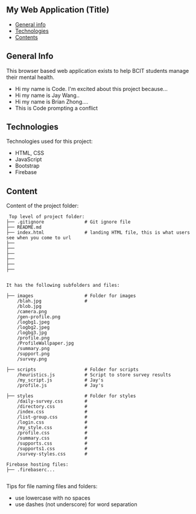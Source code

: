 ## My Web Application (Title)

- [General info](#general-info)
- [Technologies](#technologies)
- [Contents](#content)

## General Info

This browser based web application exists to help BCIT students manage their mental health.

- Hi my name is Code. I'm excited about this project because...
- Hi my name is Jay Wang..
- Hi my name is Brian Zhong....
- This is Code prompting a conflict

## Technologies

Technologies used for this project:

- HTML, CSS
- JavaScript
- Bootstrap
- Firebase

## Content

Content of the project folder:

```
 Top level of project folder:
├── .gitignore               # Git ignore file
├── README.md
├── index.html               # landing HTML file, this is what users see when you come to url
├──
├──
├──
├──
├──
├──


It has the following subfolders and files:

├── images                   # Folder for images
    /blah.jpg                #
    /blob.jpg
    /camera.png
    /gen-profile.png
    /logbg1.jpeg
    /logbg2.jpeg
    /logbg3.jpg
    /profile.png
    /ProfileWallpaper.jpg
    /summary.png
    /support.png
    /survey.png

├── scripts                  # Folder for scripts
    /heuristics.js           # Script to store survey results
    /my_script.js            # Jay's
    /profile.js              # Jay's

├── styles                   # Folder for styles
    /daily-survey.css        #
    /directory.css           #
    /index.css               #
    /list-group.css          #
    /login.css               #
    /my_style.css            #
    /profile.css             #
    /summary.css             #
    /supports.css            #
    /supports1.css           #
    /survey-styles.css       #

Firebase hosting files:
├── .firebaserc...


```

Tips for file naming files and folders:

- use lowercase with no spaces
- use dashes (not underscore) for word separation
